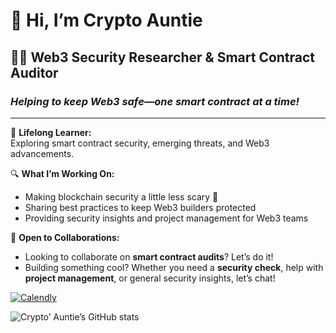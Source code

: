 # 👋 Hi, I’m Crypto Auntie  

## 🧙‍♀️ Web3 Security Researcher & Smart Contract Auditor  

### *Helping to keep Web3 safe—one smart contract at a time!*  

---

🌱 **Lifelong Learner:**  
    Exploring smart contract security, emerging threats, and Web3 advancements.  

🔍 **What I’m Working On:**  
- Making blockchain security a little less scary 👻  
- Sharing best practices to keep Web3 builders protected   
- Providing security insights and project management for Web3 teams  

🚀 **Open to Collaborations:**  
- Looking to collaborate on **smart contract audits**? Let’s do it!  
- Building something cool? Whether you need a **security check**, help with **project management**, or general security insights, let’s chat!  

[![Calendly](https://img.shields.io/badge/Schedule%20a%20Call-Book%20Now-00A2FF?style=for-the-badge&logo=Calendly&logoColor=white)](https://calendly.com/cryptoauntie/scs30)  

![Crypto’ Auntie’s GitHub stats](https://github-readme-stats.vercel.app/api?username=cryptoauntie&hide=stars,prs,issues,contribs&show_icons=true&theme=tokyonight)
